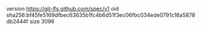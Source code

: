 version https://git-lfs.github.com/spec/v1
oid sha256:bf45fe5169dfbec63635b1fc4b6d51f3ec06fbc034ede0791c16a5878db2444f
size 3096
